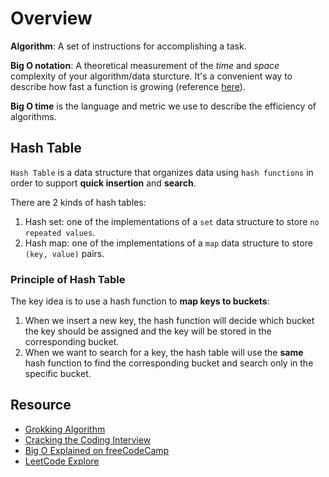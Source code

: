 # Overview

**Algorithm**: A set of instructions for accomplishing a task.

**Big O notation**: A theoretical measurement of the *time* and *space* complexity of your algorithm/data sturcture. It's a convenient way to describe how fast a function is growing (reference [here](https://yourbasic.org/algorithms/big-o-notation-explained/)).

**Big O time** is the language and metric we use to describe the efficiency of algorithms.

## Hash Table

`Hash Table` is a data structure that organizes data using `hash functions` in order to support **quick insertion** and **search**.

There are 2 kinds of hash tables:
1. Hash set: one of the implementations of a `set` data structure to store `no repeated values`.
2. Hash map: one of the implementations of a `map` data structure to store `(key, value)` pairs.

### Principle of Hash Table

The key idea is to use a hash function to **map keys to buckets**:
1. When we insert a new key, the hash function will decide which bucket the key should be assigned and the key will be stored in the corresponding bucket.
2. When we want to search for a key, the hash table will use the **same** hash function to find the corresponding bucket and search only in the specific bucket.


## Resource
- [Grokking Algorithm](https://www.manning.com/books/grokking-algorithms)
- [Cracking the Coding Interview](http://www.crackingthecodinginterview.com/)
- [Big O Explained on freeCodeCamp](https://www.freecodecamp.org/news/big-o-notation-why-it-matters-and-why-it-doesnt-1674cfa8a23c/)
- [LeetCode Explore](https://leetcode.com/explore)